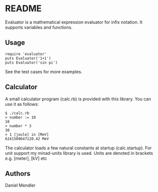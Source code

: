 README
======

Evaluator is a mathematical expression evaluator for infix notation. It supports variables and functions.

Usage
-----

    require 'evaluator'
    puts Evaluator('1+1')
    puts Evaluator('sin pi')

See the test cases for more examples.

Calculator
----------

A small calculator program (calc.rb) is provided with this library. You can use
it as follows:

    $ ./calc.rb
    > number := 10
    10
    > number * 3
    30
    > 1 [joule] in [MeV]
    6241509647120.42 MeV

The calculator loads a few natural constants at startup (calc.startup). For unit support
my minad-units library is used. Units are denoted in brackets e.g. [meter], [kV] etc

Authors
-------

Daniel Mendler
